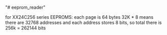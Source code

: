 "# eeprom_reader" 

for XX24C256 series EEPROMS:
each page is 64 bytes
32K * 8 means there are 32768 addresses and each address stores 8 bits, so total there is 256k = 262144 bits